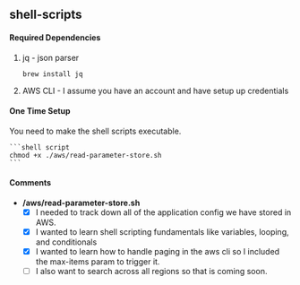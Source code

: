 ## shell-scripts
#### Required Dependencies

1. jq - json parser
    ```shell script
    brew install jq
    ```

2. AWS CLI - I assume you have an account and have setup up credentials

#### One Time Setup
You need to make the shell scripts executable.

    ```shell script
    chmod +x ./aws/read-parameter-store.sh
    ```

#### Comments

- **/aws/read-parameter-store.sh**
  - [x] I needed to track down all of the application config we have stored in AWS.
  - [x] I wanted to learn shell scripting fundamentals like variables, looping, and conditionals
  - [x] I wanted to learn how to handle paging in the aws cli so I included the max-items param to trigger it.
  - [ ] I also want to search across all regions so that is coming soon.
